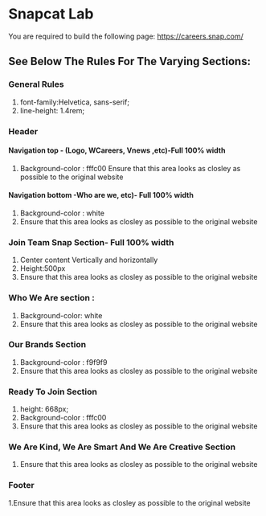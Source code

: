 # Snapcat Lab 

You are required to build the following page:  https://careers.snap.com/ 


## See Below The Rules For The Varying Sections:

### General Rules
 1. font-family:Helvetica, sans-serif;
 1. line-height: 1.4rem;

### Header

#### Navigation top - (Logo, WCareers, Vnews ,etc)-Full 100% width
1. Background-color : fffc00
Ensure that this area looks as closley as possible to the original website

#### Navigation bottom -Who are we, etc)- Full 100% width
1. Background-color : white
1. Ensure that this area looks as closley as possible to the original website

### Join Team Snap Section- Full 100% width
1. Center content Vertically and horizontally
1. Height:500px
1. Ensure that this area looks as closley as possible to the original website

### Who We Are section :
1. Background-color: white
1. Ensure that this area looks as closley as possible to the original website

### Our Brands Section
1. Background-color : f9f9f9
1. Ensure that this area looks as closley as possible to the original website

### Ready To Join Section
1. height: 668px;
1. Background-color : fffc00
1. Ensure that this area looks as closley as possible to the original website

### We Are Kind, We Are Smart And We Are Creative Section
1. Ensure that this area looks as closley as possible to the original website

### Footer
1.Ensure that this area looks as closley as possible to the original website









